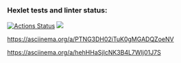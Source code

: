 ### Hexlet tests and linter status:
[![Actions Status](https://github.com/coder108-gh/java-project-61/workflows/hexlet-check/badge.svg)](https://github.com/coder108-gh/java-project-61/actions)
<a href="https://codeclimate.com/github/coder108-gh/java-project-61/maintainability"><img src="https://api.codeclimate.com/v1/badges/a5e94ecafd02b9dd33cc/maintainability" /></a>

https://asciinema.org/a/PTNG3DH02iTuK0gMGADQZoeNV

https://asciinema.org/a/hehHHaSjIcNK3B4L7WIj01J7S
